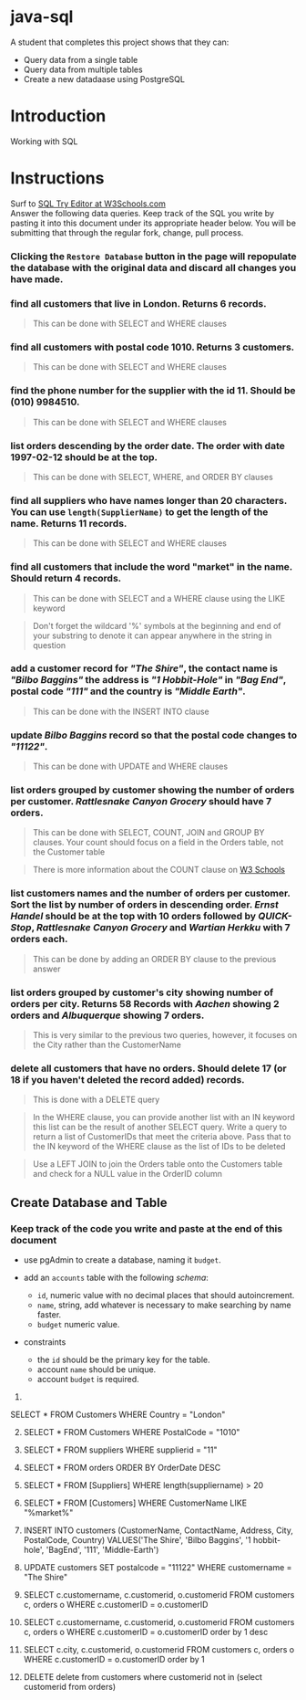 # java-sql

A student that completes this project shows that they can:

- Query data from a single table
- Query data from multiple tables
- Create a new datadaase using PostgreSQL

# Introduction

Working with SQL

# Instructions

Surf to [SQL Try Editor at W3Schools.com](https://www.w3schools.com/Sql/tryit.asp?filename=trysql_select_top)  
Answer the following data queries. Keep track of the SQL you write by pasting it into this document under its appropriate header below. You will be submitting that through the regular fork, change, pull process.

### **Clicking the `Restore Database` button in the page will repopulate the database with the original data and discard all changes you have made**.

### find all customers that live in London. Returns 6 records.

> This can be done with SELECT and WHERE clauses

### find all customers with postal code 1010. Returns 3 customers.

> This can be done with SELECT and WHERE clauses

### find the phone number for the supplier with the id 11. Should be (010) 9984510.

> This can be done with SELECT and WHERE clauses

### list orders descending by the order date. The order with date 1997-02-12 should be at the top.

> This can be done with SELECT, WHERE, and ORDER BY clauses

### find all suppliers who have names longer than 20 characters. You can use `length(SupplierName)` to get the length of the name. Returns 11 records.

> This can be done with SELECT and WHERE clauses

### find all customers that include the word "market" in the name. Should return 4 records.

> This can be done with SELECT and a WHERE clause using the LIKE keyword

> Don't forget the wildcard '%' symbols at the beginning and end of your substring to denote it can appear anywhere in the string in question

### add a customer record for _"The Shire"_, the contact name is _"Bilbo Baggins"_ the address is _"1 Hobbit-Hole"_ in _"Bag End"_, postal code _"111"_ and the country is _"Middle Earth"_.

> This can be done with the INSERT INTO clause

### update _Bilbo Baggins_ record so that the postal code changes to _"11122"_.

> This can be done with UPDATE and WHERE clauses

### list orders grouped by customer showing the number of orders per customer. _Rattlesnake Canyon Grocery_ should have 7 orders.

> This can be done with SELECT, COUNT, JOIN and GROUP BY clauses. Your count should focus on a field in the Orders table, not the Customer table

> There is more information about the COUNT clause on [W3 Schools](https://www.w3schools.com/sql/sql_count_avg_sum.asp)

### list customers names and the number of orders per customer. Sort the list by number of orders in descending order. _Ernst Handel_ should be at the top with 10 orders followed by _QUICK-Stop_, _Rattlesnake Canyon Grocery_ and _Wartian Herkku_ with 7 orders each.

> This can be done by adding an ORDER BY clause to the previous answer

### list orders grouped by customer's city showing number of orders per city. Returns 58 Records with _Aachen_ showing 2 orders and _Albuquerque_ showing 7 orders.

> This is very similar to the previous two queries, however, it focuses on the City rather than the CustomerName

### delete all customers that have no orders. Should delete 17 (or 18 if you haven't deleted the record added) records.

> This is done with a DELETE query

> In the WHERE clause, you can provide another list with an IN keyword this list can be the result of another SELECT query. Write a query to return a list of CustomerIDs that meet the criteria above. Pass that to the IN keyword of the WHERE clause as the list of IDs to be deleted

> Use a LEFT JOIN to join the Orders table onto the Customers table and check for a NULL value in the OrderID column

## Create Database and Table

### Keep track of the code you write and paste at the end of this document

- use pgAdmin to create a database, naming it `budget`.
- add an `accounts` table with the following _schema_:

  - `id`, numeric value with no decimal places that should autoincrement.
  - `name`, string, add whatever is necessary to make searching by name faster.
  - `budget` numeric value.

- constraints
  - the `id` should be the primary key for the table.
  - account `name` should be unique.
  - account `budget` is required.

1.
SELECT \*
FROM Customers
WHERE Country = "London"

2. SELECT \*
   FROM Customers
   WHERE PostalCode = "1010"

3. SELECT \*
   FROM suppliers
   WHERE supplierid = "11"

4. SELECT \*
   FROM orders
   ORDER BY OrderDate DESC

5. SELECT \* FROM [Suppliers] WHERE length(suppliername) > 20

6. SELECT \* FROM [Customers] WHERE CustomerName LIKE "%market%"

7. INSERT INTO customers (CustomerName, ContactName, Address, City, PostalCode, Country)
   VALUES('The Shire', 'Bilbo Baggins', '1 hobbit-hole', 'BagEnd', '111', 'Middle-Earth')

8. UPDATE customers SET postalcode = "11122" WHERE customername = "The Shire"

9. SELECT c.customername, c.customerid, o.customerid
   FROM customers c, orders o
   WHERE c.customerID = o.customerID

10) SELECT c.customername, c.customerid, o.customerid
    FROM customers c, orders o
    WHERE c.customerID = o.customerID
    order by 1 desc

11) SELECT c.city, c.customerid, o.customerid
    FROM customers c, orders o
    WHERE c.customerID = o.customerID
    order by 1

12) DELETE
    delete
    from customers
    where customerid not in (select customerid from orders)
